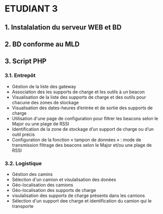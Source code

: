 # ETUDIANT 3
## 1. Instalalation du serveur WEB et BD
## 2. BD conforme au MLD
## 3. Script PHP
### 3.1. Entrepôt
- Géstion de la liste des gateway
- Association des les supports de charge et les outils à un beacon
- Visualisation de la liste des supports de charge et des outils pour chacune des zones de stockage
- Visualisation des dates-heures d’entrée et de sortie des supports de charge
- Utilisation d'une page de configuration pour filtrer les beacons selon le Major ou une plage de RSSI
- Identification de la zone de stockage d’un support de charge ou d’un outil précis
- Configuration de la fonction « tampon de données » :
  mode de transmission
  filtrage des beacons selon le Major et/ou une plage de RSSI
### 3.2. Logistique
- Géstion des camins
- Sélection d'un camion et visulalisation des donées
- Géo-localisation des camions
- Géo-localisation des supports de charge
- visulalisation des supports de charge présents dans les camions
- Sélection d'un support dee charge et identification du camion qui le transporte
